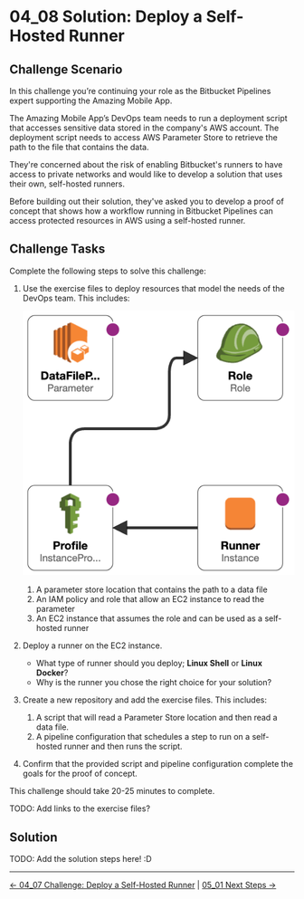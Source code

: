# 04_08 Solution: Deploy a Self-Hosted Runner

## Challenge Scenario

In this challenge you’re continuing your role as the Bitbucket Pipelines expert supporting the Amazing Mobile App.

The Amazing Mobile App’s DevOps team needs to run a deployment script that accesses sensitive data stored in the company's AWS account.  The deployment script needs to access AWS Parameter Store to retrieve the path to the file that contains the data.

They're concerned about the risk of enabling Bitbucket's runners to have access to private networks and would like to develop a solution that uses their own, self-hosted runners.

Before building out their solution, they've asked you to develop a proof of concept that shows how a workflow running in Bitbucket Pipelines can access protected resources in AWS using a self-hosted runner.

## Challenge Tasks

Complete the following steps to solve this challenge:

1. Use the exercise files to deploy resources that model the needs of the DevOps team.  This includes:

    ![AWS Resources](./images/cfn-designer.png)

    1. A parameter store location that contains the path to a data file
    1. An IAM policy and role that allow an EC2 instance to read the parameter
    1. An EC2 instance that assumes the role and can be used as a self-hosted runner

1. Deploy a runner on the EC2 instance.

    - What type of runner should you deploy; **Linux Shell** or **Linux Docker**?
    - Why is the runner you chose the right choice for your solution?

1. Create a new repository and add the exercise files.  This includes:

    1. A script that will read a Parameter Store location and then read a data file.
    1. A pipeline configuration that schedules a step to run on a self-hosted runner and then runs the script.

1. Confirm that the provided script and pipeline configuration complete the goals for the proof of concept.

This challenge should take 20-25 minutes to complete.

TODO: Add links to the exercise files?

## Solution

TODO: Add the solution steps here! :D

<!-- FooterStart -->
---
[← 04_07 Challenge: Deploy a Self-Hosted Runner](../04_07_challenge_deploy_a_self_hosted_runner/README.md) | [05_01 Next Steps →](../../ch5_conclusion/05_01_next_steps/README.md)
<!-- FooterEnd -->
